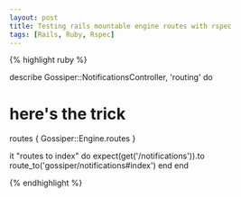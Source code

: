 ```yaml
---
layout: post
title: Testing rails mountable engine routes with rspec
tags: [Rails, Ruby, Rspec]
---
```


{% highlight ruby %}

describe Gossiper::NotificationsController, 'routing' do
   # here's the trick
   routes { Gossiper::Engine.routes }

  it "routes to index" do
    expect(get('/notifications')).to
      route_to('gossiper/notifications#index')
  end
end

{% endhighlight %}

